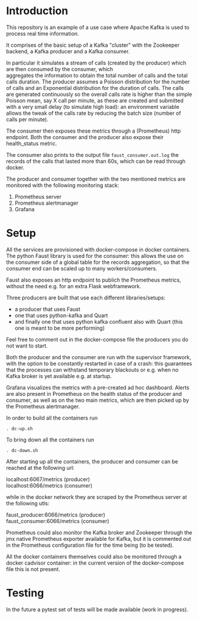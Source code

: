 # Introduction

This repository is an example of a use case where Apache Kafka is used to process real time information. 

It comprises of the basic setup of a Kafka "cluster" with the Zookeeper backend, a Kafka producer and a Kafka 
consumer.

In particular it simulates a stream of calls (created by the producer) which are then consumed by the consumer, which  
aggregates the information to obtain the total number of calls and the total calls duration.
The producer assumes a Poisson distribution for the number of calls and an Exponential distribution for the duration of 
calls. The calls are generated continuously so the overall calls rate is higher than the simple Poisson mean, say X call per minute, as these are created and submitted with a very small delay (to simulate high load): an environment variable allows the tweak of the calls rate by reducing the batch size (number of calls per minute). 

The consumer then exposes these metrics through a (Prometheus) http endpoint.
Both the consumer and the producer also expose their health_status metric.

The consumer also prints to the output file `faust_consumer.out.log` the records of the calls that lasted more than 60s, 
which can be read through docker.

The producer and consumer together with the two mentioned metrics are monitored with the following monitoring stack:

1. Prometheus server
2. Prometheus alertmanager
3. Grafana

# Setup

All the services are provisioned with docker-compose in docker containers. 
The python Faust library is used for the consumer: this allows the use on the consumer side 
of a global table for the records aggregation, so that the consumer end can be scaled up to many workers/consumers.

Faust also exposes an http endpoint to publich the Prometheus metrics, without the need e.g. for an extra Flask webframework.

Three producers are built that use each different libraries/setups: 
- a producer that uses Faust
- one that uses python-kafka and Quart
- and finally one that uses python kafka confluent also with Quart (this one is meant to be more performing)

Feel free to comment out in the docker-compose file the producers you do not want to start.


Both the producer and the consumer are run wth the supervisor framework, with the option to be constantly restarted 
in case of a crash: this guarantees that the processes can withstand temporary blackouts or e.g. when no Kafka broker 
is yet available e.g. at startup.
  
Grafana visualizes the metrics with a pre-created ad hoc dashboard. Alerts are also present in Prometheus on 
the health status of the producer and consumer, as well as on the two main metrics, which are then picked up by the 
Prometheus alertmanager.

In order to build all the containers run

`. dc-up.sh`

To bring down all the containers run 

`. dc-down.sh`

After starting up all the containers, the producer and consumer can be reached at the following url:

localhost:6067/metrics (producer)  
localhost:6066/metrics (consumer) 

while in the docker network they are scraped by the Prometheus server at the following utls:

faust_producer:6066/metrics (producer)  
faust_consumer:6066/metrics (consumer) 

Prometheus could also monitor the Kafka broker and Zookeeper through the jmx native Prometheus exporter 
available for Kafka, but it is commented out in the Prometheus configuration file for the time being (to be tested).

All the docker containers themselves could also be monitored through a docker cadvisor container: in the current version 
of the docker-compose file this is not present. 

# Testing

In the future a pytest set of tests will be made available (work in progress).

